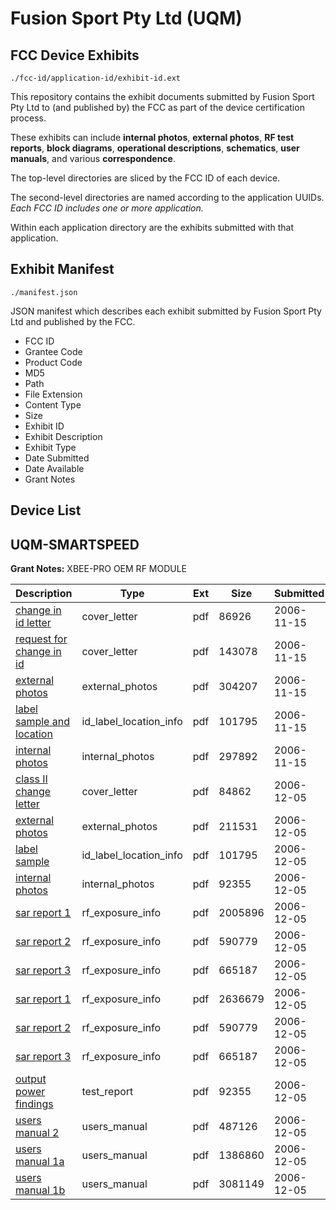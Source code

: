 # Fusion Sport Pty Ltd (UQM)
## FCC Device Exhibits

```
./fcc-id/application-id/exhibit-id.ext
```

This repository contains the exhibit documents submitted by Fusion Sport Pty Ltd to (and published by) the FCC as part of the device certification process.

These exhibits can include **internal photos**, **external photos**, **RF test reports**, **block diagrams**, **operational descriptions**, **schematics**, **user manuals**, and various **correspondence**.

The top-level directories are sliced by the FCC ID of each device.

The second-level directories are named according to the application UUIDs. *Each FCC ID includes one or more application.*

Within each application directory are the exhibits submitted with that application. 

## Exhibit Manifest

```
./manifest.json
```

JSON manifest which describes each exhibit submitted by Fusion Sport Pty Ltd and published by the FCC.

- FCC ID
- Grantee Code
- Product Code
- MD5
- Path
- File Extension
- Content Type
- Size
- Exhibit ID
- Exhibit Description
- Exhibit Type
- Date Submitted
- Date Available
- Grant Notes

## Device List
## UQM-SMARTSPEED
**Grant Notes:** XBEE-PRO OEM RF MODULE

| Description | Type | Ext | Size | Submitted | Available |
| ----------- | ---- | --- | ---- | --------- | --------- |
| [change in id letter](UQM-SMARTSPEED/e876a59a4e4ec05865643f626198797e/728669.pdf) | cover_letter | pdf | 86926 | 2006-11-15 | 2006-11-15 |
| [request for change in id](UQM-SMARTSPEED/e876a59a4e4ec05865643f626198797e/728670.pdf) | cover_letter | pdf | 143078 | 2006-11-15 | 2006-11-15 |
| [external photos](UQM-SMARTSPEED/e876a59a4e4ec05865643f626198797e/728666.pdf) | external_photos | pdf | 304207 | 2006-11-15 | 2006-11-15 |
| [label sample and location](UQM-SMARTSPEED/e876a59a4e4ec05865643f626198797e/728668.pdf) | id_label_location_info | pdf | 101795 | 2006-11-15 | 2006-11-15 |
| [internal photos](UQM-SMARTSPEED/e876a59a4e4ec05865643f626198797e/728667.pdf) | internal_photos | pdf | 297892 | 2006-11-15 | 2006-11-15 |
| [class II change letter](UQM-SMARTSPEED/600c68fb3c06b630f84e7fd02c3040f3/735033.pdf) | cover_letter | pdf | 84862 | 2006-12-05 | 2006-12-05 |
| [external photos](UQM-SMARTSPEED/600c68fb3c06b630f84e7fd02c3040f3/735034.pdf) | external_photos | pdf | 211531 | 2006-12-05 | 2006-12-05 |
| [label sample](UQM-SMARTSPEED/600c68fb3c06b630f84e7fd02c3040f3/728668.pdf) | id_label_location_info | pdf | 101795 | 2006-12-05 | 2006-12-05 |
| [internal photos](UQM-SMARTSPEED/600c68fb3c06b630f84e7fd02c3040f3/735035.pdf) | internal_photos | pdf | 92355 | 2006-12-05 | 2006-12-05 |
| [sar report 1](UQM-SMARTSPEED/600c68fb3c06b630f84e7fd02c3040f3/735037.pdf) | rf_exposure_info | pdf | 2005896 | 2006-12-05 | 2006-12-05 |
| [sar report 2](UQM-SMARTSPEED/600c68fb3c06b630f84e7fd02c3040f3/735038.pdf) | rf_exposure_info | pdf | 590779 | 2006-12-05 | 2006-12-05 |
| [sar report 3](UQM-SMARTSPEED/600c68fb3c06b630f84e7fd02c3040f3/548564.pdf) | rf_exposure_info | pdf | 665187 | 2006-12-05 | 2006-12-05 |
| [sar report 1](UQM-SMARTSPEED/600c68fb3c06b630f84e7fd02c3040f3/735040.pdf) | rf_exposure_info | pdf | 2636679 | 2006-12-05 | 2006-12-05 |
| [sar report 2](UQM-SMARTSPEED/600c68fb3c06b630f84e7fd02c3040f3/735038.pdf) | rf_exposure_info | pdf | 590779 | 2006-12-05 | 2006-12-05 |
| [sar report 3](UQM-SMARTSPEED/600c68fb3c06b630f84e7fd02c3040f3/548564.pdf) | rf_exposure_info | pdf | 665187 | 2006-12-05 | 2006-12-05 |
| [output power findings](UQM-SMARTSPEED/600c68fb3c06b630f84e7fd02c3040f3/735035.pdf) | test_report | pdf | 92355 | 2006-12-05 | 2006-12-05 |
| [users manual 2](UQM-SMARTSPEED/600c68fb3c06b630f84e7fd02c3040f3/735032.pdf) | users_manual | pdf | 487126 | 2006-12-05 | 2006-12-05 |
| [users manual 1a](UQM-SMARTSPEED/600c68fb3c06b630f84e7fd02c3040f3/735049.pdf) | users_manual | pdf | 1386860 | 2006-12-05 | 2006-12-05 |
| [users manual 1b](UQM-SMARTSPEED/600c68fb3c06b630f84e7fd02c3040f3/735050.pdf) | users_manual | pdf | 3081149 | 2006-12-05 | 2006-12-05 |
